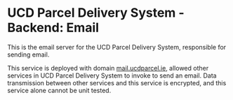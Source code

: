 # UCD Parcel Delivery System - Backend: Email

This is the email server for the UCD Parcel Delivery System, responsible for sending email.

This service is deployed with domain [mail.ucdparcel.ie](https://mail.ucdparcel.ie), allowed other services in UCD Parcel Delivery System to invoke to send an email. Data transmission between other services and this service is encrypted, and this service alone cannot be unit tested.